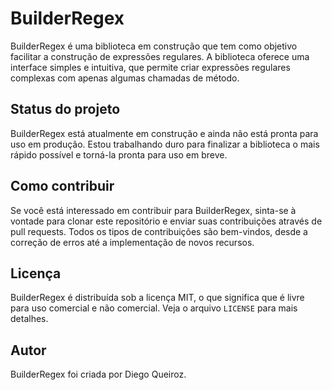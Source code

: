 # BuilderRegex

BuilderRegex é uma biblioteca em construção que tem como objetivo facilitar a construção de expressões regulares. A biblioteca oferece uma interface simples e intuitiva, que permite criar expressões regulares complexas com apenas algumas chamadas de método.

## Status do projeto

BuilderRegex está atualmente em construção e ainda não está pronta para uso em produção. Estou trabalhando duro para finalizar a biblioteca o mais rápido possível e torná-la pronta para uso em breve.

## Como contribuir

Se você está interessado em contribuir para BuilderRegex, sinta-se à vontade para clonar este repositório e enviar suas contribuições através de pull requests. Todos os tipos de contribuições são bem-vindos, desde a correção de erros até a implementação de novos recursos.

## Licença

BuilderRegex é distribuída sob a licença MIT, o que significa que é livre para uso comercial e não comercial. Veja o arquivo `LICENSE` para mais detalhes.

## Autor

BuilderRegex foi criada por Diego Queiroz.
